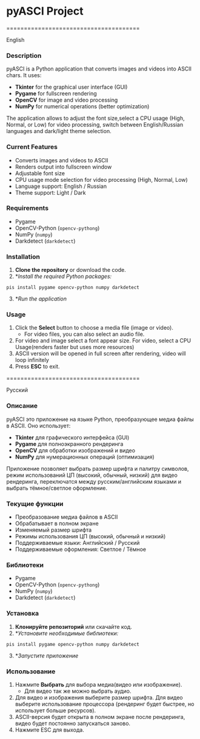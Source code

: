 # pyASCI Project


======================================

English 

### Description

pyASCI is a Python application that converts images and videos into ASCII chars. It uses:

- **Tkinter** for the graphical user interface (GUI)
- **Pygame** for fullscreen rendering
- **OpenCV** for image and video processing
- **NumPy** for numerical operations (better optimization)

The application allows to adjust the font size,select a CPU usage (High, Normal, or Low) for video processing, switch between English/Russian languages and dark/light theme selection.


### Current Features 

- Converts images and videos to ASCII
- Renders output into fullscreen window
- Adjustable font size
- CPU usage mode selection for video processing (High, Normal, Low)
- Language support: English / Russian
- Theme support: Light / Dark

### Requirements


- Pygame
- OpenCV-Python (`opencv-pythong`)
- NumPy (`numpy`)
- Darkdetect (`darkdetect`)


### Installation

1. **Clone the repository** or download the code.
2. **Install the required Python packages:*

```
pis install pygame opencv-python numpy darkdetect
```
3. **Run the application*


### Usage

1. Click the **Select** button to choose a media file (image or video).
   - For video files, you can also select an audio file.
2. For video and image select a font appear size. For video, select a CPU Usage(renders faster but uses more resources)
3. ASCII version will be opened in full screen after rendering, video will loop infinitely
4. Press **ESC** to exit.


======================================

Русский 

### Описание

pyASCI это приложение на языке Python, преобразующее медиа файлы в ASCII. Оно использует:

- **Tkinter** для графического интерфейса (GUI)
- **Pygame** для полноэкранного рендеринга
- **OpenCV** для обработки изображений и видео
- **NumPy** для нумерационных операций (оптимизация)

Приложение позволяет выбрать размер шрифта и палитру символов, режим использований ЦП (высокий, обычный, низкий) для видео рендеринга, переключатся между русским/английским языками и выбрать тёмное/светлое оформление.


### Текущие функции

- Преобразование медиа файлов в ASCII
- Обрабатывает в полном экране
- Изменяемый размер шрифта
- Режимы использования ЦП (высокий, обычный и низкий)
- Поддерживаемые языки: Английский / Русский
- Поддерживаемые оформления: Светлое / Тёмное

### Библиотеки


- Pygame
- OpenCV-Python (`opencv-pythong`)
- NumPy (`numpy`)
- Darkdetect (`darkdetect`)


### Установка

1. **Клонируйте репозиторий** или скачайте код.
2. **Установите необходимые библиотеки:*

```
pis install pygame opencv-python numpy darkdetect
```
3. **Запустите приложение*


### Использование

1. Нажмите **Выбрать** для выбора медиа(видео или изображение).
   - Для видео так же можно выбрать аудио.
2. Для видео и изображения выберите размер шрифта. Для видео выберите использование процессора (рендеринг будет быстрее, но использует больше ресурсов).
3. ASCII-версия будет открыта в полном экране после рендеринга, видео будет постоянно запускаться заново.
4. Нажмите ESC для выхода.

